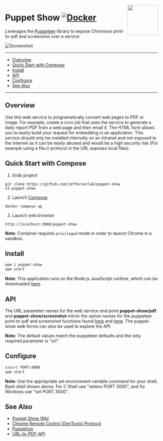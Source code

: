 <p>
<a href="#"><img align="right" width="100" height="100" src="https://raw.githubusercontent.com/slominskir/puppet-show/main/public/images/logo64x64.png"/></a>     
</p>

# Puppet Show [![Docker](https://img.shields.io/docker/v/jeffersonlab/puppet-show?sort=semver&label=DockerHub)](https://hub.docker.com/r/jeffersonlab/puppet-show)
Leverages the [Puppeteer](https://github.com/GoogleChrome/puppeteer) library to expose Chromium print-to-pdf and screenshot over a service

![Screenshot](https://cdn.rawgit.com/jeffersonlab/puppet-show/master/Screenshot.png)

---
- [Overview](https://github.com/jeffersonlab/puppet-show#overview)
- [Quick Start with Compose](https://github.com/jeffersonlab/puppet-show#quick-start-with-compose)
- [Install](https://github.com/jeffersonlab/puppet-show#install)
- [API](https://github.com/jeffersonlab/puppet-show#api) 
- [Configure](https://github.com/jeffersonlab/puppet-show#configure)
- [See Also](https://github.com/jeffersonlab/puppet-showi#see-also)
---

## Overview
Use this web service to programatically convert web pages to PDF or image.  For example, create a cron job that uses the service to generate a daily report PDF from a web page and then email it.  The HTML form allows you to easily build your request for embedding in an application.  This service should only be installed internally on an intranet and not exposed to the Internet as it can be easily abused and would be a high security risk (For example using a file:// protocol in the URL exposes local files).

## Quick Start with Compose
1. Grab project
```
git clone https://github.com/jeffersonlab/puppet-show
cd puppet-show
```
2. Launch [Compose](https://github.com/docker/compose)
```
docker compose up
```
3. Launch web browser
```
http://localhost:3000/puppet-show
```
**Note**: Container requires `privileged` mode in order to launch Chrome in a sandbox.

## Install
```bash
npm i puppet-show
npm start
```
**Note**: This application runs on the Node.js JavaScript runtime, which can be downloaded [here](https://nodejs.org/en/download/).

## API
The URL parameter names for the web service end point __puppet-show/pdf__ and __puppet-show/screenshot__ mirror the option names for the puppeteer print-to-pdf and screenshot functions found [here](https://github.com/GoogleChrome/puppeteer/blob/master/docs/api.md#pagepdfoptions) and [here](https://github.com/GoogleChrome/puppeteer/blob/master/docs/api.md#pagescreenshotoptions).  The puppet-show web forms can also be used to explore the API.

**Note**: The default values match the puppeteer defaults and the only required parameter is "url".

## Configure
```bash
export PORT=3000
npm start
```
**Note**: Use the appropriate set environment variable command for your shell; Bash shell shown above.  For C Shell use "setenv PORT 3000", and for Windows use "set PORT 3000".


## See Also
   - [Puppet Show Wiki](https://github.com/jeffersonlab/puppet-show/wiki)
   - [Chrome Remote Control (DevTools) Protocol](https://chromedevtools.github.io/devtools-protocol/tot/Page#method-printToPDF)
   - [Puppetron](https://github.com/cheeaun/puppetron)
   - [URL-to-PDF-API](https://github.com/alvarcarto/url-to-pdf-api)
